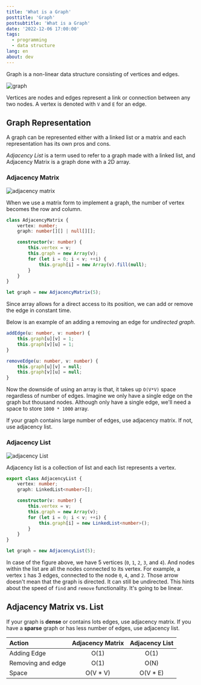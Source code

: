```yaml
---
title: 'What is a Graph'
posttitle: 'Graph'
postsubtitle: 'What is a Graph'
date: '2022-12-06 17:00:00'
tags:
  - programming
  - data structure
lang: en
about: dev
---
```


Graph is a non-linear data structure consisting of vertices and edges.

![graph](/images/posts/what-is-a-graph/graph.png)

Vertices are nodes and edges represent a link or connection between any two nodes. A vertex is denoted with `V` and `E` for an edge.

## Graph Representation

A graph can be represented either with a linked list or a matrix and each representation has its own pros and cons.

_Adjacency List_ is a term used to refer to a graph made with a linked list, and Adjacency Matrix is a graph done with a 2D array.

### Adjacency Matrix

![adjacency matrix](/images/posts/what-is-a-graph/adjacency-matrix.png)

When we use a matrix form to implement a graph, the number of vertex becomes the row and column.

```ts
class AdjacencyMatrix {
	vertex: number;
	graph: number[][] | null[][];

	constructor(v: number) {
		this.vertex = v;
		this.graph = new Array(v);
		for (let i = 0; i < v; ++i) {
			this.graph[i] = new Array(v).fill(null);
		}
	}
}

let graph = new AdjacencyMatrix(5);
```

Since array allows for a direct access to its position, we can add or remove the edge in constant time.

Below is an example of an adding a removing an edge for _undirected graph_.

```ts
addEdge(u: number, v: number) {
    this.graph[u][v] = 1;
    this.graph[v][u] = 1;
}

removeEdge(u: number, v: number) {
    this.graph[u][v] = null;
    this.graph[v][u] = null;
}
```

Now the downside of using an array is that, it takes up `O(V*V)` space regardless of number of edges. Imagine we only have a single edge on the graph but thousand nodes. Although only have a single edge, we'll need a space to store `1000 * 1000` array.

If your graph contains large number of edges, use adjacency matrix. If not, use adjacency list.

### Adjacency List

![adjacency List](/images/posts/what-is-a-graph/adjacency-list.png)

Adjacency list is a collection of list and each list represents a vertex.

```ts
export class AdjacencyList {
	vertex: number;
	graph: LinkedList<number>[];

	constructor(v: number) {
		this.vertex = v;
		this.graph = new Array(v);
		for (let i = 0; i < v; ++i) {
			this.graph[i] = new LinkedList<number>();
		}
	}
}

let graph = new AdjacencyList(5);
```

In case of the figure above, we have 5 vertices (`0`, `1`, `2`, `3`, and `4`). And nodes within the list are all the nodes connected to its vertex. For example, a vertex `1` has 3 edges, connected to the node `0`, `4`, and `2`. Those arrow doesn't mean that the graph is directed. It can still be undirected. This hints about the speed of `find` and `remove` functionality. It's going to be linear.

## Adjacency Matrix vs. List

If your graph is **dense** or contains lots edges, use adjacency matrix. If you have a **sparse** graph or has less number of edges, use adjacency list.

| Action            | Adjacency Matrix | Adjacency List |
| :---------------- | :--------------: | :------------: |
| Adding Edge       |       O(1)       |      O(1)      |
| Removing and edge |       O(1)       |      O(N)      |
| Space             |    O(V \* V)     |   O(V \* E)    |
